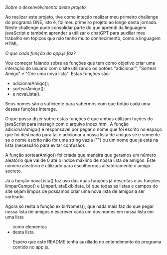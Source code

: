 *Sobre o desenvolvimento deste projeto*


Ao realizar este projeto, tive como inteção realizar meu primeiro challenge do programa ONE, isto é, foi meu primeiro projeto ao longo desta jornada.
Neste challenge pude consolidar parte do que aprendi da linguagem javaScript e também aprender a utilizar o chatGPT para auxiliar meu trabalho em tópicos que não tenho muito conhecimento, como a linguagem HTML.


*O que cada função do app.js faz?*


Vou começar falando sobre as funções que tem como objetivo criar uma interação do usuario com o site utilizando os botões "adicionar", "Sortear Amigo" e "Crie uma nova lista". Estas funções são:


*   adicionarAmigo();
*   sortearAmigo(); 
*   e novaLista().


Seus nomes são o suficiente para sabermos com que botão cada uma dessas funções interage.


O que posso dizer sobre estas funções é que ambas utilizam fuções do javaScript para interagir com o arquivo index.html. A função adicionarAmigo() é responsavel por pegar o nome que foi escrito no espaço que foi destinado para tal e adicionar a nossa lista de amigos se e somente se o nome escrito não for uma string vazia ("") ou um nome que já está na lista (necessário para evitar confusão).

A função sortearAmigo() foi criada que maneira que geramos um número aleatório que vai de 0 até o indice máximo de nossa lista de amigos. Este número aleatório é utilizado para escolhermos aleatóriamente o amigo secreto.

Já a função novaLista() faz uso das duas funções já descritas e as funções limparCampo() e LimparListaExibida(a, b) que todas as listas e campos do site sejam limpos de possamos criar uma nova lista de amigos a ser sorteado.

Agora só resta a função exibirNomes(), que nada mais faz do que pegar nossa lista de amigos e escrever cada um dos nomes em nossa lista em uma lista <ul> como elementos <li> desta lista.

Espero que este README tenha auxiliado no entendimento do programa contido no app.js.

